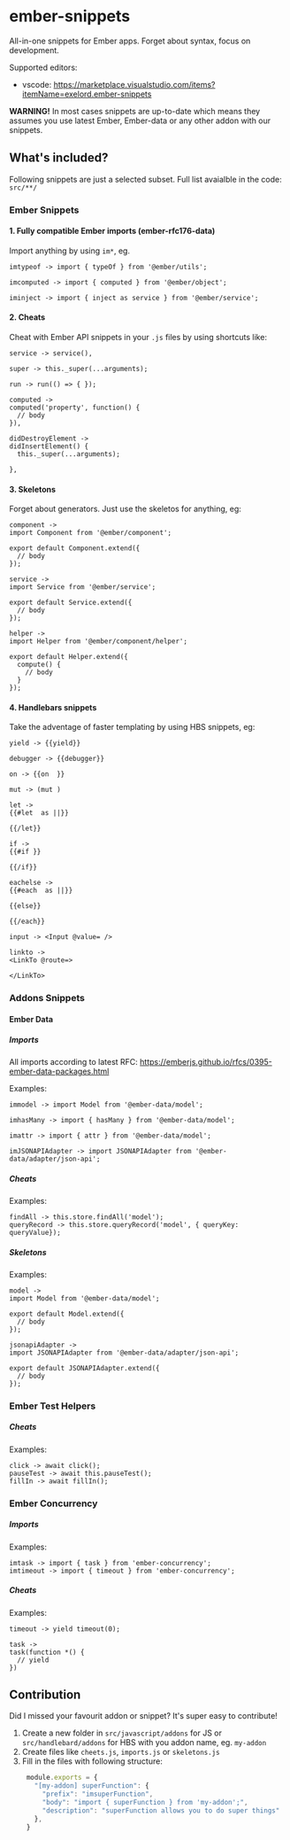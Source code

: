 # ember-snippets

All-in-one snippets for Ember apps. Forget about syntax, focus on development.

Supported editors:
- vscode: https://marketplace.visualstudio.com/items?itemName=exelord.ember-snippets

**WARNING!** In most cases snippets are up-to-date which means they assumes you use latest Ember, Ember-data or any other addon with our snippets.

## What's included?

Following snippets are just a selected subset. Full list avaialble in the code: `src/**/`

### Ember Snippets

#### 1. Fully compatible Ember imports (ember-rfc176-data)
Import anything by using `im*`, eg.
```
imtypeof -> import { typeOf } from '@ember/utils';

imcomputed -> import { computed } from '@ember/object';

iminject -> import { inject as service } from '@ember/service';
```

#### 2. Cheats
Cheat with Ember API snippets in your `.js` files by using shortcuts like:
```
service -> service(),

super -> this._super(...arguments);

run -> run(() => { });

computed ->
computed('property', function() {
  // body
}),

didDestroyElement ->
didInsertElement() {
  this._super(...arguments);
  
},
```

#### 3. Skeletons
Forget about generators. Just use the skeletos for anything, eg:
```
component ->
import Component from '@ember/component';

export default Component.extend({
  // body
});

service ->
import Service from '@ember/service';

export default Service.extend({
  // body
});

helper ->
import Helper from '@ember/component/helper';

export default Helper.extend({
  compute() {
    // body
  }
});

```

#### 4. Handlebars snippets
Take the adventage of faster templating by using HBS snippets, eg:
```
yield -> {{yield}}

debugger -> {{debugger}}

on -> {{on  }}

mut -> (mut )

let ->
{{#let  as ||}}
  
{{/let}}

if -> 
{{#if }}
  
{{/if}}

eachelse -> 
{{#each  as ||}}
  
{{else}}
  
{{/each}}

input -> <Input @value= />

linkto ->
<LinkTo @route=>
  
</LinkTo> 
```

### Addons Snippets

#### Ember Data

##### Imports
All imports according to latest RFC: https://emberjs.github.io/rfcs/0395-ember-data-packages.html

Examples:

```
immodel -> import Model from '@ember-data/model';

imhasMany -> import { hasMany } from '@ember-data/model';

imattr -> import { attr } from '@ember-data/model';

imJSONAPIAdapter -> import JSONAPIAdapter from '@ember-data/adapter/json-api';
```

##### Cheats
Examples:

```
findAll -> this.store.findAll('model');
queryRecord -> this.store.queryRecord('model', { queryKey: queryValue});
```

##### Skeletons
Examples:

```
model ->
import Model from '@ember-data/model';

export default Model.extend({
  // body
});

jsonapiAdapter ->
import JSONAPIAdapter from '@ember-data/adapter/json-api';

export default JSONAPIAdapter.extend({
  // body
});
```

### Ember Test Helpers

##### Cheats
Examples:

```
click -> await click();
pauseTest -> await this.pauseTest();
fillIn -> await fillIn();
```

### Ember Concurrency

##### Imports
Examples:

```
imtask -> import { task } from 'ember-concurrency';
imtimeout -> import { timeout } from 'ember-concurrency';
```

##### Cheats
Examples:

```
timeout -> yield timeout(0);

task ->
task(function *() {
  // yield
})
```

## Contribution
Did I missed your favourit addon or snippet? It's super easy to contribute!

1. Create a new folder in `src/javascript/addons` for JS or `src/handlebard/addons` for HBS with you addon name, eg. `my-addon`
2. Create files like `cheets.js`, `imports.js` or `skeletons.js`
3. Fill in the files with following structure:
   ```js
    module.exports = {
      "[my-addon] superFunction": {
        "prefix": "imsuperFunction",
        "body": "import { superFunction } from 'my-addon';",
        "description": "superFunction allows you to do super things"
      },
    }
   ```